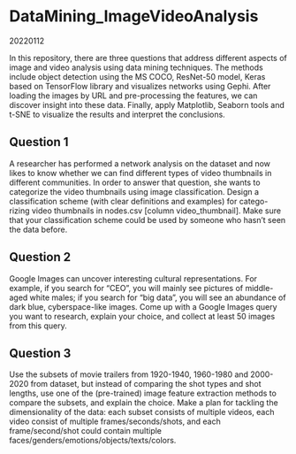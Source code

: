 # DataMining_ImageVideoAnalysis
20220112

In this repository, there are three questions that address different aspects of image and video analysis using data mining techniques. The methods include object detection using the MS COCO, ResNet-50 model, Keras based on TensorFlow library and visualizes networks using Gephi. After loading the images by URL and pre-processing the features, we can discover insight into these data. Finally, apply Matplotlib, Seaborn tools and t-SNE to visualize the results and interpret the conclusions.



## Question 1

A researcher has performed a network analysis on the dataset and now likes to know whether we can find different types of video thumbnails in different communities. In order to answer that question, she wants to categorize the video thumbnails using image classification.
Design a classification scheme (with clear definitions and examples) for catego- rizing video thumbnails in nodes.csv [column video_thumbnail]. Make sure that your classification scheme could be used by someone who hasn’t seen the data before.


## Question 2
Google Images can uncover interesting cultural representations. For example, if you search for “CEO”, you will mainly see pictures of middle- aged white males; if you search for “big data”, you will see an abundance of dark blue, cyberspace-like images.
Come up with a Google Images query you want to research, explain your choice, and collect at least 50 images from this query. 


## Question 3
Use the subsets of movie trailers from 1920-1940, 1960-1980 and 2000-2020 from dataset, but instead of comparing the shot types and shot lengths, use one of the (pre-trained) image feature extraction methods to compare the subsets, and explain the choice. 
Make a plan for tackling the dimensionality of the data: each subset consists of multiple videos, each video consist of multiple frames/seconds/shots, and each frame/second/shot could contain multiple faces/genders/emotions/objects/texts/colors. 
